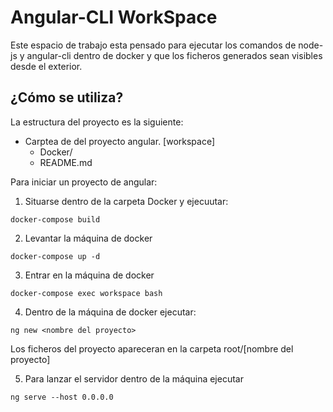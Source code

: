# Angular-CLI WorkSpace

Este espacio de trabajo esta pensado para ejecutar los comandos de node-js y angular-cli dentro de docker y que los ficheros generados sean visibles desde el exterior.

## ¿Cómo se utiliza?
La estructura del proyecto es la siguiente:

- Carptea de del proyecto angular. [workspace]
  - Docker/
  - README.md

Para iniciar un proyecto de angular:

1. Situarse dentro de la carpeta Docker y ejecuutar:
```
docker-compose build
```

2. Levantar la máquina de docker
```
docker-compose up -d
```

3. Entrar en la máquina de docker
```
docker-compose exec workspace bash
```

4. Dentro de la máquina de docker ejecutar:
```
ng new <nombre del proyecto>
```
Los ficheros del proyecto apareceran en la carpeta root/[nombre del proyecto]

5. Para lanzar el servidor dentro de la máquina ejecutar
```
ng serve --host 0.0.0.0
```
